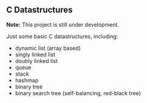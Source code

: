 ## C Datastructures

**Note:** This project is still under development.

Just some basic C datastructures, including:
- dynamic list (array based)
- singly linked list
- doubly linked list
- queue
- stack
- hashmap
- binary tree
- binary search tree (self-balancing, red-black tree)
